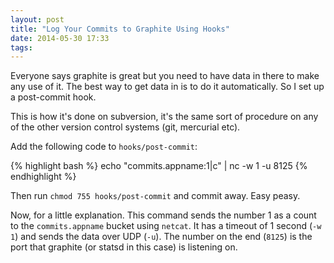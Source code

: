 ```yaml
---
layout: post
title: "Log Your Commits to Graphite Using Hooks"
date: 2014-05-30 17:33
tags: 
---
```

Everyone says graphite is great but you need to have data in there to make any use of it. 
The best way to get data in is to do it automatically.
So I set up a post-commit hook.

This is how it's done on subversion, it's the same sort of procedure on any of the other version control systems (git, mercurial etc).

Add the following code to `hooks/post-commit`:

{% highlight bash %}
echo "commits.appname:1|c" | nc -w 1 -u <ip address of your graphite server> 8125
{% endhighlight %}

Then run `chmod 755 hooks/post-commit` and commit away.
Easy peasy.

Now, for a little explanation.
This command sends the number 1 as a count to the `commits.appname` bucket using `netcat`.
It has a timeout of 1 second (`-w 1`) and sends the data over UDP (`-u`).
The number on the end (`8125`) is the port that graphite (or statsd in this case) is listening on.
